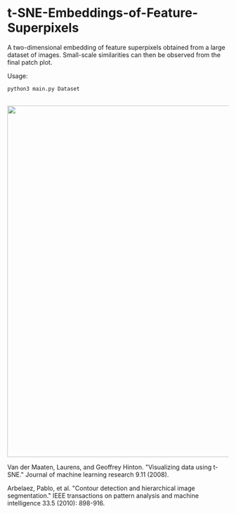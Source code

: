 # t-SNE-Embeddings-of-Feature-Superpixels
A two-dimensional embedding of feature superpixels obtained from a large dataset of images. Small-scale similarities can then be observed from the final patch plot.

Usage:

`python3 main.py Dataset`

<br>
<img src="tsne_thumbnails.png" width="800" />

Van der Maaten, Laurens, and Geoffrey Hinton. "Visualizing data using t-SNE." Journal of machine learning research 9.11 (2008).

Arbelaez, Pablo, et al. "Contour detection and hierarchical image segmentation." IEEE transactions on pattern analysis and machine intelligence 33.5 (2010): 898-916.
